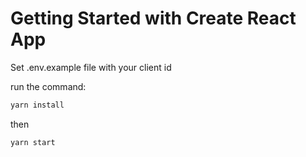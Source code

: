# Getting Started with Create React App

Set .env.example file with your client id

run the command:
```bash
yarn install
```

then

```bash
yarn start
```